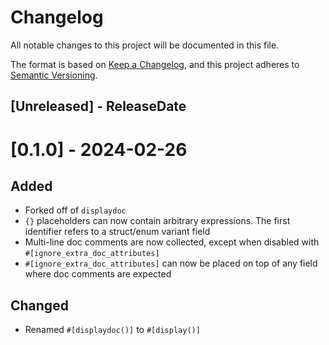 # Changelog
All notable changes to this project will be documented in this file.

The format is based on [Keep a Changelog](https://keepachangelog.com/en/1.0.0/),
and this project adheres to [Semantic Versioning](https://semver.org/spec/v2.0.0.html).

<!-- next-header -->

## [Unreleased] - ReleaseDate

# [0.1.0] - 2024-02-26

## Added

- Forked off of `displaydoc`
- `{}` placeholders can now contain arbitrary expressions. The first identifier refers to a struct/enum variant field
- Multi-line doc comments are now collected, except when disabled with `#[ignore_extra_doc_attributes]`
- `#[ignore_extra_doc_attributes]` can now be placed on top of any field where doc comments are expected

## Changed

- Renamed `#[displaydoc()]` to `#[display()]`

